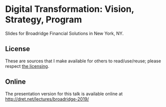 # Digital Transformation: Vision, Strategy, Program

Slides for Broadridge Financial Solutions in New York, NY.


## License

These are sources that I make available for others to read/use/reuse; please respect [the licensing](../LICENSE).


## Online

The presentation version for this talk is available online at http://dret.net/lectures/broadridge-2019/
